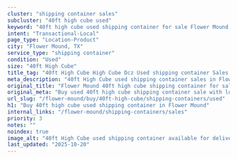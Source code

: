 ```yaml
---
cluster: "shipping container sales"
subcluster: "40ft high cube used"
keyword: "40ft high cube used shipping container for sale Flower Mound, TX"
intent: "Transactional-Local"
page_type: "Location-Product"
city: "Flower Mound, TX"
service_type: "shipping container"
condition: "Used"
size: "40ft High Cube"
title_tag: "40ft High Cube High Cube Dcz Used shipping container Sales in Flower Mound | LC Container"
meta_description: "40ft High Cube used shipping container sales in Flower Mound. High cube containers with extra height. Fast delivery, competitive pricing. Serving shipping containers area. Quote ID: NBR. Call (214) 524-4168 for your free quote today."
original_title: "Flower Mound 40ft high cube shipping container for sale | LC"
original_meta: "Buy used 40ft high cube shipping container sale with local delivery in Flower Mound, TX. LC Container — local Since 2003. Request a fast quote today."
url_slug: "/flower-mound/buy/40ft-high-cube/shipping-containers/used"
h1: "Buy 40ft high cube used shipping container in Flower Mound"
internal_links: "/flower-mound/shipping-containers/sales"
priority: 3
notes: ""
noindex: true
image_alt: "40ft High Cube used shipping container available for delivery in Flower Mound"
last_updated: "2025-10-20"
---
```


<!-- TODO: Add unique city/inventory copy, images, and internal links here. -->
